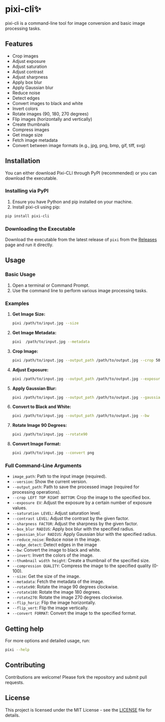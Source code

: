 
# pixi-cli✨

pixi-cli is a command-line tool for image conversion and basic image processing tasks.

## Features

- Crop images
- Adjust exposure
- Adjust saturation
- Adjust contrast
- Adjust sharpness
- Apply box blur
- Apply Gaussian blur
- Reduce noise
- Detect edges
- Convert images to black and white
- Invert colors
- Rotate images (90, 180, 270 degrees)
- Flip images (horizontally and vertically)
- Create thumbnails
- Compress images
- Get image size
- Fetch image metadata
- Convert between image formats (e.g., jpg, png, bmp, gif, tiff, svg)

## Installation
You can either download Pixi-CLI through PyPI (recommended) or you can download the executable.

### Installing via PyPI

1. Ensure you have Python and pip installed on your machine.
2. Install pixi-cli using pip:
```sh
pip install pixi-cli
```

### Downloading the Executable

Download the executable from the latest release of `pixi` from the [Releases](https://github.com/zainkarim/pixi-cli/releases) page and run it directly.

## Usage

### Basic Usage

1. Open a terminal or Command Prompt.
2. Use the command line to perform various image processing tasks.

### Examples

1. **Get Image Size:**
   ```sh
   pixi /path/to/input.jpg --size
   ```

2. **Get Image Metadata:**
   ```sh
   pixi  /path/to/input.jpg --metadata
   ```

3. **Crop Image:**
   ```sh
   pixi /path/to/input.jpg --output_path /path/to/output.jpg --crop 50 50 200 200
   ```

4. **Adjust Exposure:**
   ```sh
   pixi /path/to/input.jpg --output_path /path/to/output.jpg --exposure 1.2
   ```

5. **Apply Gaussian Blur:**
   ```sh
   pixi /path/to/input.jpg --output_path /path/to/output.jpg --gaussian_blur 2.0
   ```

6. **Convert to Black and White:**
   ```sh
   pixi /path/to/input.jpg --output_path /path/to/output.jpg --bw
   ```

7. **Rotate Image 90 Degrees:**
   ```sh
   pixi /path/to/input.jpg --rotate90
   ```

8. **Convert Image Format:**
   ```sh
   pixi /path/to/input.jpg --convert png
   ```

### Full Command-Line Arguments

- `image_path`: Path to the input image (required).
- `--version`: Show the current version.
- `--output_path`: Path to save the processed image (required for processing operations).
- `--crop LEFT TOP RIGHT BOTTOM`: Crop the image to the specified box.
- `--exposure EV`: Adjust the exposure by a certain number of exposure values.
- `--saturation LEVEL`: Adjust saturation level.
- `--contrast LEVEL`: Adjust the contrast by the given factor.
- `--sharpness FACTOR`: Adjust the sharpness by the given factor.
- `--box_blur RADIUS`: Apply box blur with the specified radius.
- `--gaussian_blur RADIUS`: Apply Gaussian blur with the specified radius.
- `--reduce_noise`: Reduce noise in the image.
- `--edge_detect`: Detect edges in the image
- `--bw`: Convert the image to black and white.
- `--invert`: Invert the colors of the image.
- `--thumbnail width height`: Create a thumbnail of the specified size.
- `--compression QUALITY`: Compress the image to the specified quality (0-100).
- `--size`: Get the size of the image.
- `--metadata`: Fetch the metadata of the image.
- `--rotate90`: Rotate the image 90 degrees clockwise.
- `--rotate180`: Rotate the image 180 degrees.
- `--rotate270`: Rotate the image 270 degrees clockwise.
- `--flip_horiz`: Flip the image horizontally.
- `--flip_vert`: Flip the image vertically.
- `--convert FORMAT`: Convert the image to the specified format.

## Getting help
For more options and detailed usage, run:
```sh
pixi --help
```

## Contributing

Contributions are welcome! Please fork the repository and submit pull requests.

## License

This project is licensed under the MIT License - see the [LICENSE](LICENSE) file for details.
